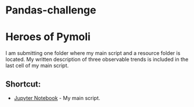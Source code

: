 # Pandas-challenge
# Heroes of Pymoli
I am submitting one folder where my main script and a resource folder is located.
My written description of three observable trends is included in the last cell of my main script. 
## Shortcut:
* [Jupyter Notebook](HeroesOfPymoli/SolutionforHeroes.ipynb) - My main script.

